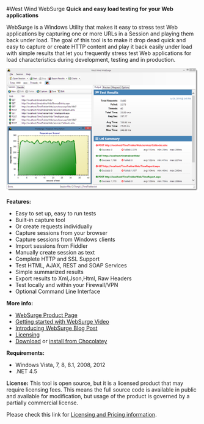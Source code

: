 #West Wind WebSurge
**Quick and easy load testing for your Web applications**

WebSurge is a Windows Utility that makes it easy to stress test Web
applications by capturing one or more URLs in a Session and playing them back under 
load. The goal of this tool is to make it drop dead quick and easy to capture
or create HTTP content and play it back easily under load with simple results that
let you frequently stress test Web applications for load
characteristics during development, testing and in production. 

<img src="screenshot.png" />

**Features:**

* Easy to set up, easy to run tests
* Built-in capture tool
* Or create requests individually
* Capture sessions from your browser
* Capture sessions from Windows clients
* Import sessions from Fiddler
* Manually create session as text
* Complete HTTP and SSL Support
* Test HTML, AJAX, REST and SOAP Services
* Simple summarized results
* Export results to Xml,Json,Html, Raw Headers
* Test locally and within your Firewall/VPN
* Optional Command Line Interface



**More info:**

* [WebSurge Product Page](http://west-wind.com/websurge/)
* [Getting started with WebSurge Video](https://www.youtube.com/watch?v=TSfWYcr6q5o)
* [Introducing WebSurge Blog Post](http://weblog.west-wind.com/posts/2014/Jul/15/West-Wind-WebSurge-an-easy-way-to-Load-Test-Web-Applications)
* [Licensing](http://west-wind.com/websurge/pricing.aspx)
* [Download](http://www.west-wind.com/files/WebSurgeSetup.zip) or
  [install from Chocolatey](http://chocolatey.org/packages/WestwindWebSurge)

**Requirements:**

* Windows Vista, 7, 8, 8.1, 2008, 2012
* .NET 4.5

**License:**
This tool is open source, but it is a licensed product that may require licensing fees. 
This means the full source code is available in public and available for modification,
but usage of the product is governed by a partially commercial license.

Please check this link for [Licensing and Pricing information](http://west-wind.com/websurge/pricing.aspx).




